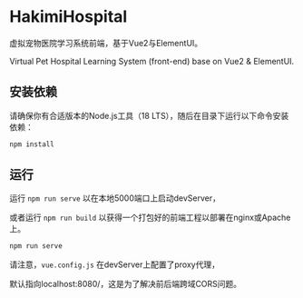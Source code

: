 # HakimiHospital

虚拟宠物医院学习系统前端，基于Vue2与ElementUI。

Virtual Pet Hospital Learning System (front-end) base on Vue2 & ElementUI.

## 安装依赖

请确保你有合适版本的Node.js工具（18 LTS），随后在目录下运行以下命令安装依赖：

```bash
npm install
```

## 运行

运行 `npm run serve` 以在本地5000端口上启动devServer，

或者运行 `npm run build` 以获得一个打包好的前端工程以部署在nginx或Apache上。

```bash
npm run serve
```

请注意，`vue.config.js` 在devServer上配置了proxy代理，

默认指向localhost:8080/，这是为了解决前后端跨域CORS问题。
